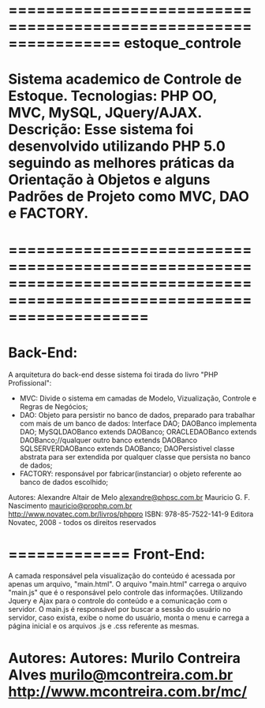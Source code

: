 ================================================================
estoque_controle
================================================================
Sistema academico de Controle de Estoque.
Tecnologias: PHP OO, MVC, MySQL, JQuery/AJAX.
Descrição: Esse sistema foi desenvolvido utilizando PHP 5.0
           seguindo as melhores práticas da Orientação à Objetos
           e alguns Padrões de Projeto como MVC, DAO e FACTORY.
================================================================
=======================================================================================================================
=============
Back-End:
=============
A arquitetura do back-end desse sistema foi tirada do livro "PHP Profissional":

- MVC: Divide o sistema em camadas de Modelo, Vizualização, Controle e Regras de Negócios;
- DAO: Objeto para persistir no banco de dados, preparado para trabalhar com mais de um banco de dados:
       Interface DAO;
       DAOBanco implementa DAO;
       MySQLDAOBanco extends DAOBanco;
       ORACLEDAOBanco extends DAOBanco;//qualquer outro banco extends DAOBanco
       SQLSERVERDAOBanco extends DAOBanco;
       DAOPersistivel classe abstrata para ser extendida por qualquer classe que persista no banco de dados;
- FACTORY: responsável por fabricar(instanciar) o objeto referente ao banco de dados escolhido;

Autores:
Alexandre Altair de Melo <alexandre@phpsc.com.br>
Mauricio G. F. Nascimento <mauricio@prophp.com.br>
http://www.novatec.com.br/livros/phppro
ISBN: 978-85-7522-141-9
Editora Novatec, 2008 - todos os direitos reservados

=============
Front-End:
=============
A camada responsável pela visualização do conteúdo é acessada por apenas um arquivo, "main.html".
O arquivo "main.html" carrega o arquivo "main.js" que é o responsável pelo controle das informações.
Utilizando Jquery e Ajax para o controle do conteúdo e a comunicação com o servidor.
O main.js é responsável por buscar a sessão do usuário no servidor, caso exista, exibe o nome do usuário,
monta o menu e carrega a página inicial e os arquivos .js e .css referente as mesmas.

Autores:
Autores: Murilo Contreira Alves <murilo@mcontreira.com.br>
http://www.mcontreira.com.br/mc/
=======================================================================================================================
